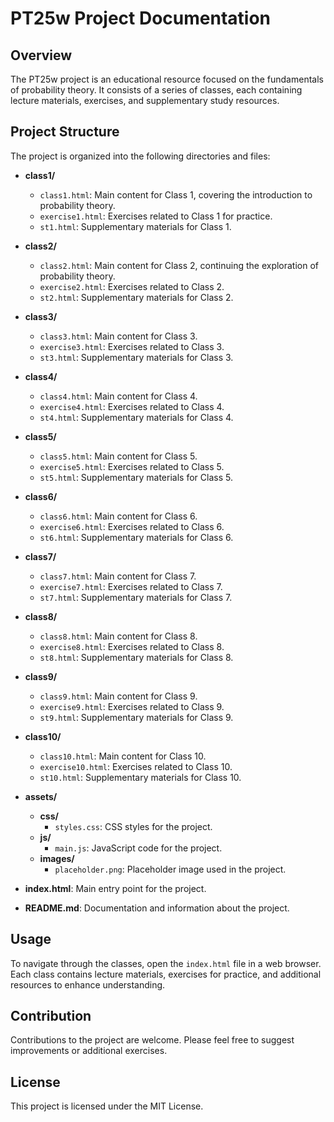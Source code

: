 # PT25w Project Documentation

## Overview
The PT25w project is an educational resource focused on the fundamentals of probability theory. It consists of a series of classes, each containing lecture materials, exercises, and supplementary study resources.

## Project Structure
The project is organized into the following directories and files:

- **class1/**
  - `class1.html`: Main content for Class 1, covering the introduction to probability theory.
  - `exercise1.html`: Exercises related to Class 1 for practice.
  - `st1.html`: Supplementary materials for Class 1.

- **class2/**
  - `class2.html`: Main content for Class 2, continuing the exploration of probability theory.
  - `exercise2.html`: Exercises related to Class 2.
  - `st2.html`: Supplementary materials for Class 2.

- **class3/**
  - `class3.html`: Main content for Class 3.
  - `exercise3.html`: Exercises related to Class 3.
  - `st3.html`: Supplementary materials for Class 3.

- **class4/**
  - `class4.html`: Main content for Class 4.
  - `exercise4.html`: Exercises related to Class 4.
  - `st4.html`: Supplementary materials for Class 4.

- **class5/**
  - `class5.html`: Main content for Class 5.
  - `exercise5.html`: Exercises related to Class 5.
  - `st5.html`: Supplementary materials for Class 5.

- **class6/**
  - `class6.html`: Main content for Class 6.
  - `exercise6.html`: Exercises related to Class 6.
  - `st6.html`: Supplementary materials for Class 6.

- **class7/**
  - `class7.html`: Main content for Class 7.
  - `exercise7.html`: Exercises related to Class 7.
  - `st7.html`: Supplementary materials for Class 7.

- **class8/**
  - `class8.html`: Main content for Class 8.
  - `exercise8.html`: Exercises related to Class 8.
  - `st8.html`: Supplementary materials for Class 8.

- **class9/**
  - `class9.html`: Main content for Class 9.
  - `exercise9.html`: Exercises related to Class 9.
  - `st9.html`: Supplementary materials for Class 9.

- **class10/**
  - `class10.html`: Main content for Class 10.
  - `exercise10.html`: Exercises related to Class 10.
  - `st10.html`: Supplementary materials for Class 10.

- **assets/**
  - **css/**
    - `styles.css`: CSS styles for the project.
  - **js/**
    - `main.js`: JavaScript code for the project.
  - **images/**
    - `placeholder.png`: Placeholder image used in the project.

- **index.html**: Main entry point for the project.
- **README.md**: Documentation and information about the project.

## Usage
To navigate through the classes, open the `index.html` file in a web browser. Each class contains lecture materials, exercises for practice, and additional resources to enhance understanding.

## Contribution
Contributions to the project are welcome. Please feel free to suggest improvements or additional exercises.

## License
This project is licensed under the MIT License.
